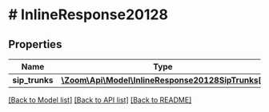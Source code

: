 # # InlineResponse20128

## Properties

Name | Type | Description | Notes
------------ | ------------- | ------------- | -------------
**sip_trunks** | [**\Zoom\Api\Model\InlineResponse20128SipTrunks[]**](InlineResponse20128SipTrunks.md) |  | [optional] 

[[Back to Model list]](../../README.md#documentation-for-models) [[Back to API list]](../../README.md#documentation-for-api-endpoints) [[Back to README]](../../README.md)


